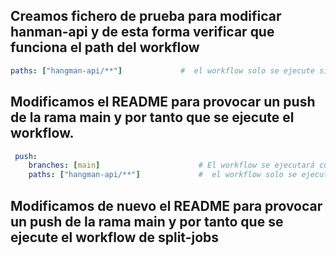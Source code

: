 ## Creamos fichero de prueba para modificar hanman-api y de esta forma verificar que funciona el path del workflow

```yaml
paths: ["hangman-api/**"]             #  el workflow solo se ejecute si los cambios afectan a la ruta concreta hangman-api/**
```

## Modificamos el README para provocar un push de la rama main y por tanto que se ejecute el workflow.

```yaml
 push:
    branches: [main]                      # El workflow se ejecutará cuando haya un push a la rama main.
    paths: ["hangman-api/**"]             #  el workflow solo se ejecute si los cambios afectan a la ruta concreta hangman-api/**
```

## Modificamos de nuevo el README para provocar un push de la rama main y por tanto que se ejecute el workflow de split-jobs
